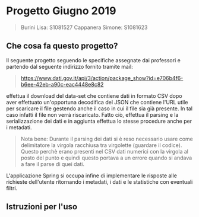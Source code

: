 # Progetto Giugno 2019
>Burini Lisa: S1081527
>Cappanera Simone: S1081623

## Che cosa fa questo progetto?

Il seguente progetto seguendo le specifiche assegnate dai professori e partendo dal seguente indirizzo fornito tramite mail:
> https://www.dati.gov.it/api/3/action/package_show?id=e706b4f6-b6ee-42eb-a90c-eac4448e8c82

effettua il download del data-set che contiene dati in formato CSV dopo aver effettuato un'opportuna decodifica del JSON che contiene l'URL utile per scaricare il file gestendo anche il caso in cui il file sia già presente. In tal caso infatti il file non verrà riscaricato. 
Fatto ciò, effettua il parsing e la serializzazione dei dati e in aggiunta effettua lo stesse procedure anche per i metadati. 

>Nota bene: Durante il parsing dei dati si è reso necessario usare come delimitatore la virgola racchiusa tra virgolette (guardare il codice). Questo perchè erano presenti nel CSV dati numerici con la virgola al posto del punto e quindi questo portava a un errore quando si andava a fare il parse di quei dati.

L'applicazione Spring si occupa infine di implementare le risposte alle richieste dell'utente ritornando i metadati, i dati e le statistiche con eventuali filtri.

## Istruzioni per l'uso


<!--stackedit_data:
eyJoaXN0b3J5IjpbMTgxMTE3MjQ3OCw2NDY4NzA3NDIsNjQ2OD
Y4OTkxLDU0MjEyNTM5Niw1MjI3MTQ5NjUsLTE0MzEzMTIzMzAs
LTE4NTE1NTQ0NzAsLTE4NTE1NTQ0NzBdfQ==
-->